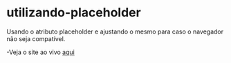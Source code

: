 # utilizando-placeholder
Usando o atributo placeholder e  ajustando o mesmo para caso o navegador não seja compatível.

-Veja o site ao vivo [aqui](https://theuz1nh0.github.io/utilizando-placeholder/)
